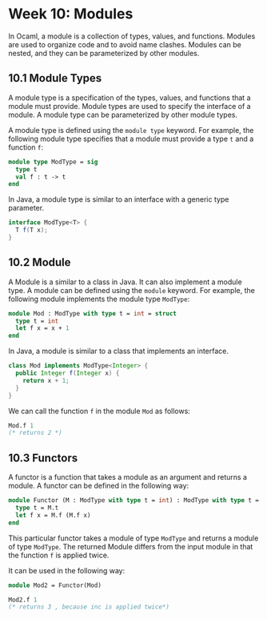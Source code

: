 # Week 10: Modules

In Ocaml, a module is a collection of types, values, and functions. Modules are used to organize code and to avoid name clashes. Modules can be nested, and they can be parameterized by other modules.

## 10.1 Module Types

A module type is a specification of the types, values, and functions that a module must provide. Module types are used to specify the interface of a module. A module type can be parameterized by other module types.

A module type is defined using the `module type` keyword. For example, the following module type specifies that a module must provide a type `t` and a function `f`:

```ocaml
module type ModType = sig
  type t
  val f : t -> t
end
```

In Java, a module type is similar to an interface with a generic type parameter.

```java
interface ModType<T> {
  T f(T x);
}
```

## 10.2 Module

A Module is a similar to a class in Java. It can also implement a module type. A module can be defined using the `module` keyword. For example, the following module implements the module type `ModType`:

```ocaml
module Mod : ModType with type t = int = struct
  type t = int
  let f x = x + 1
end
```

In Java, a module is similar to a class that implements an interface.

```java
class Mod implements ModType<Integer> {
  public Integer f(Integer x) {
    return x + 1;
  }
}
```

We can call the function `f` in the module `Mod` as follows:

```ocaml
Mod.f 1
(* returns 2 *)
```

## 10.3 Functors

A functor is a function that takes a module as an argument and returns a module. A functor can be defined in the following way:

```ocaml
module Functor (M : ModType with type t = int) : ModType with type t = M.t = struct
  type t = M.t
  let f x = M.f (M.f x)
end
```

This particular functor takes a module of type `ModType` and returns a module of type `ModType`. The returned Module differs from the input module in that the function `f` is applied twice.

It can be used in the following way:

```ocaml
module Mod2 = Functor(Mod)

Mod2.f 1
(* returns 3 , because inc is applied twice*)
```
